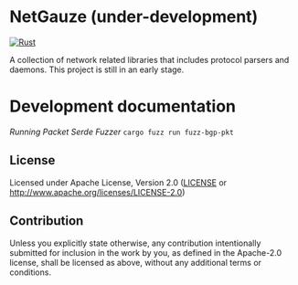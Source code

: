 # NetGauze (under-development)

[![Rust](https://github.com/ahassany/netgauze/actions/workflows/rust.yml/badge.svg)](https://github.com/ahassany/netgauze/actions/workflows/rust.yml)

A collection of network related libraries that includes protocol parsers and daemons.
This project is still in an early stage.

# Development documentation

*Running Packet Serde Fuzzer*
```cargo fuzz run fuzz-bgp-pkt```

## License

Licensed under Apache License, Version 2.0 ([LICENSE](LICENSE) or http://www.apache.org/licenses/LICENSE-2.0)

## Contribution

Unless you explicitly state otherwise, any contribution intentionally submitted
for inclusion in the work by you, as defined in the Apache-2.0 license, shall be
licensed as above, without any additional terms or conditions.
